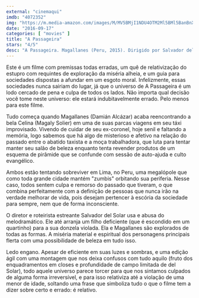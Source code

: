 ```yaml
---
external: "cinemaqui"
imdb: "4072352"
img: "https://m.media-amazon.com/images/M/MV5BMjI1NDU4OTM2Ml5BMl5BanBnXkFtZTgwMjgxMTc2OTE@._V1_SY150_CR2,0,101,150_.jpg"
date: "2016-09-17"
categories: [ "movies" ]
title: "A Passageira"
stars: "4/5"
desc: "A Passageira. Magallanes (Peru, 2015). Dirigido por Salvador del Solar. Escrito por Salvador del Solar. Com Damián Alcázar, Tatiana Astengo, Jairo Camargo, Tatiana Espinoza, Nicolás Galindo, Federico Luppi, Camila MacLennan, Christian Meier, Bruno Odar."
---
```

Este é um filme com premissas todas erradas, um quê de relativização do estupro com requintes de exploração da miséria alheia, e um guia para sociedades dispostas a afundar em um esgoto moral. Infelizmente, essas sociedades nunca sairiam do lugar, já que o universo de A Passageira é um lodo cercado de pena e culpa de todos os lados. Não importa qual decisão você tome neste universo: ele estará indubitavelmente errado. Pelo menos para este filme.

Tudo começa quando Magallanes (Damián Alcázar) acaba reencontrando a bela Celina (Magaly Solier) em uma de suas parcas viagens em seu táxi improvisado. Vivendo de cuidar de seu ex-coronel, hoje senil e faltando a memória, logo sabemos que há algo de misterioso e afetivo na relação do passado entre o abatido taxista e a moça trabalhadora, que luta para tentar manter seu salão de beleza enquanto tenta revender produtos de um esquema de pirâmide que se confunde com sessão de auto-ajuda e culto evangélico.

Ambos estão tentando sobreviver em Lima, no Peru, uma megalópole que como toda grande cidade mantém "zumbis" orbitando sua periferia. Nesse caso, todos sentem culpa e remorso do passado que tiveram, o que combina perfeitamente com a definição de pessoas que nunca irão na verdade melhorar de vida, pois desejam pertencer à escória da sociedade para sempre, nem que de forma inconsciente.

O diretor e roteirista estreante Salvador del Solar usa e abusa do melodramático. Ele até arranja um filho deficiente (que é escondido em um quartinho) para a sua donzela violada. Ela e Magallanes são explorados de todas as formas. A miséria material e espiritual dos personagens principais flerta com uma possibilidade de beleza em tudo isso.

Ledo engano. Apesar de eficiente em suas luzes e sombras, e uma edição ágil com uma montagem que nos deixa confusos com tudo aquilo (fruto dos enquadramentos em closes e profundidade de campo limitada de del Solar), todo aquele universo parece torcer para que nos sintamos culpados de alguma forma irreversível, e para isso relativiza até a violação de uma menor de idade, soltando uma frase que simboliza tudo o que o filme tem a dizer sobre certo e errado: é relativo.

